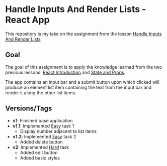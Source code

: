 # Handle Inputs And Render Lists - React App

This repository is my take on the assignment from the lesson [Handle Inputs And Render Lists](https://www.theodinproject.com/lessons/node-path-javascript-handle-inputs-and-render-lists)

## Goal

The goal of this assignment is to apply the knowledge learned from the two previous lessons: [React Introduction](https://www.theodinproject.com/lessons/node-path-javascript-react-introduction) and [State and Props](https://www.theodinproject.com/lessons/node-path-javascript-state-and-props).

The app contains an input bar and a submit button upon which clicked will produce an element list item containing the text from the input bar and render it along the other list items.

## Versions/Tags

- **v1**: Finished base application
- **v1.1**: Implemented [Easy](https://www.theodinproject.com/lessons/node-path-javascript-handle-inputs-and-render-lists#easy) task 1
  - Display number adjacent to list items
- **v1.2**: Implemented [Easy](https://www.theodinproject.com/lessons/node-path-javascript-handle-inputs-and-render-lists#easy) task 2
  - Added delete button
- **v2**: Implemented [Hard](https://www.theodinproject.com/lessons/node-path-javascript-handle-inputs-and-render-lists#hard) task
  - Added edit button
  - Added basic styles
